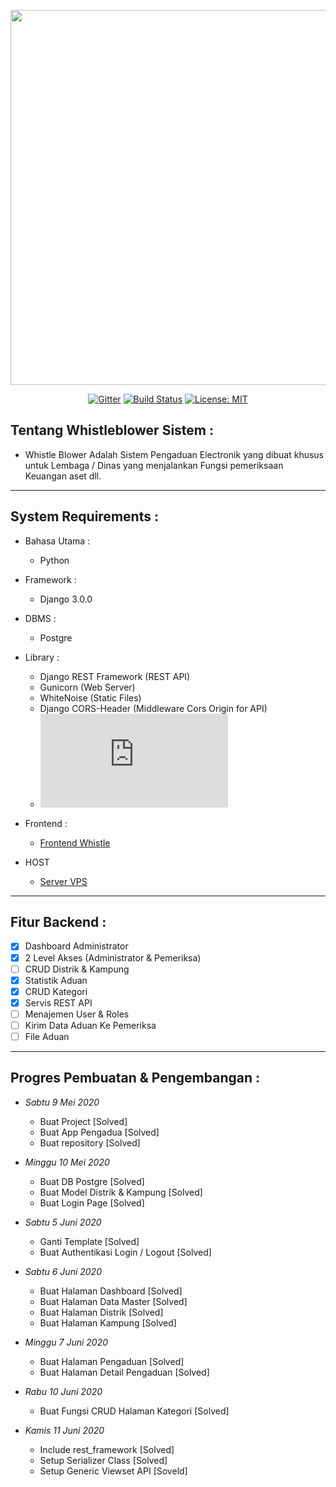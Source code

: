 <p align="center"><img src="https://live.staticflickr.com/65535/49873465473_ac1790f091_b.jpg" width="600px"></p>

<p align="center">
  <a href="https://gitter.im/jayapura_django/community?utm_source=badge&utm_medium=badge&utm_campaign=pr-badge"><img src="https://badges.gitter.im/jayapura_django/community.svg" alt="Gitter" target="_blank"></a>
  <a href="https://github.com/Ekhel/whistleblower/actions"><img src="https://github.com/Ekhel/whistleblower/workflows/Production%20Server/badge.svg" alt="Build Status" target="_blank"></a>
  <a href="https://github.com/Ekhel/whistleblower/blob/master/LICENSE"><img src="https://img.shields.io/badge/License-MIT-green.svg" alt="License: MIT" target="_blank"></a>
</p>

## Tentang Whistleblower Sistem :
  - Whistle Blower Adalah Sistem Pengaduan Electronik yang dibuat khusus untuk Lembaga / Dinas
  yang menjalankan Fungsi pemeriksaan Keuangan aset dll.

  ----------------------------------------------------------------------------------------------------------------------

## System Requirements :
* Bahasa Utama :
  - Python

* Framework :
  - Django 3.0.0

* DBMS :
  - Postgre

* Library :
  - Django REST Framework (REST API)
  - Gunicorn (Web Server)
  - WhiteNoise (Static Files)
  - Django CORS-Header (Middleware Cors Origin for API)
  - ![requirements](https://github.com/Ekhel/whistleblower/blob/master/requirements.txt)

* Frontend :
  - [Frontend Whistle]()

* HOST
  - [Server VPS]()

----------------------------------------------------------------------------------------------------------------------
## Fitur Backend :
  - [x] Dashboard Administrator
  - [x] 2 Level Akses (Administrator & Pemeriksa)
  - [ ] CRUD Distrik & Kampung 
  - [x] Statistik Aduan
  - [x] CRUD Kategori
  - [x] Servis REST API
  - [ ] Menajemen User & Roles
  - [ ] Kirim Data Aduan Ke Pemeriksa
  - [ ] File Aduan

-----------------------------------------------------------------------------------------------------------------------

## Progres Pembuatan & Pengembangan :

* *Sabtu 9 Mei 2020*
  - Buat Project [Solved]
  - Buat App Pengadua [Solved]
  - Buat repository [Solved]

* *Minggu 10 Mei 2020*
  - Buat DB Postgre [Solved]
  - Buat Model Distrik & Kampung [Solved]
  - Buat Login Page [Solved]

* *Sabtu 5 Juni 2020*
  - Ganti Template [Solved]
  - Buat Authentikasi Login / Logout [Solved]

* *Sabtu 6 Juni 2020*
  - Buat Halaman Dashboard [Solved]
  - Buat Halaman Data Master [Solved]
  - Buat Halaman Distrik [Solved]
  - Buat Halaman Kampung [Solved]

* *Minggu 7 Juni 2020*
  - Buat Halaman Pengaduan [Solved]
  - Buat Halaman Detail Pengaduan [Solved]

* *Rabu 10 Juni 2020*
  - Buat Fungsi CRUD Halaman Kategori [Solved]

* *Kamis 11 Juni 2020*
  - Include rest_framework [Solved]
  - Setup Serializer Class [Solved]
  - Setup Generic Viewset API [Soveld]  

